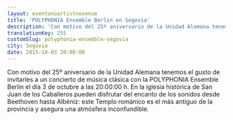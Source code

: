 ```yaml
---
layout: eventonoartistnovenue
title: 'POLYPHONIA Ensemble Berlin en Segovia'
description: 'Con motivo del 25º aniversario de la Unidad Alemana tenemos el gusto de invitarles a un concierto de música clásica con la  POLYPHONIA Ensemble Berlin el día 3 de octubre a las 20:00:00 h.'
translationKey: 255
customSlug: polyphonia-ensemble-segovia
city: Segovia
date: 2015-10-03 20:00:00
---
```


Con motivo del 25º aniversario de la Unidad Alemana tenemos el gusto de invitarles a un concierto de música clásica con la  POLYPHONIA Ensemble Berlin el día 3 de octubre a las 20:00:00 h. En la iglesia histórica de San Juan de los Caballeros pueden disfrutar del encanto de los sonidos desde Beethoven hasta Albéniz: este Templo románico es el más antiguo de la provincia y asegura una atmósfera inconfundible.
